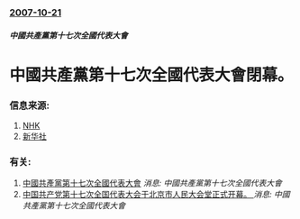 ### [2007-10-21](/news/2007/10/21/index.md)

##### 中國共產黨第十七次全國代表大會
# 中國共產黨第十七次全國代表大會閉幕。




### 信息来源:

1. [NHK](http://www3.nhk.or.jp/news/2007/10/21/k20071021000071.html)
2. [新华社](http://www.cpcnews.cn/GB/100798/6410325.html)

### 有关:

1. [ 中國共產黨第十七次全國代表大會](/zh/news/2007/10/15/中國共產黨第十七次全國代表大會.md) _消息: 中國共產黨第十七次全國代表大會_
2. [中国共产党第十七次全国代表大会于北京市人民大会堂正式开幕。 ](/zh/news/2007/10/15/中国共产党第十七次全国代表大会于北京市人民大会堂正式开幕.md) _消息: 中國共產黨第十七次全國代表大會_
